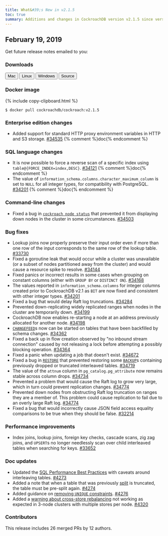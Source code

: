 ```yaml
---
title: What&#39;s New in v2.1.5
toc: true
summary: Additions and changes in CockroachDB version v2.1.5 since version v2.1.4
---
```


## February 19, 2019

Get future release notes emailed to you:

<div class="hubspot-install-form install-form-1 clearfix">
    <script>
        hbspt.forms.create({
            css: '',
            cssClass: 'install-form',
            portalId: '1753393',
            formId: '39686297-81d2-45e7-a73f-55a596a8d5ff',
            formInstanceId: 1,
            target: '.install-form-1'
        });
    </script>
</div>

### Downloads

<div id="os-tabs" class="clearfix">
    <a href="https://binaries.cockroachdb.com/cockroach-v2.1.5.darwin-10.9-amd64.tgz"><button id="mac" data-eventcategory="mac-binary-release-notes">Mac</button></a>
    <a href="https://binaries.cockroachdb.com/cockroach-v2.1.5.linux-amd64.tgz"><button id="linux" data-eventcategory="linux-binary-release-notes">Linux</button></a>
    <a href="https://binaries.cockroachdb.com/cockroach-v2.1.5.windows-6.2-amd64.zip"><button id="windows" data-eventcategory="windows-binary-release-notes">Windows</button></a>
    <a href="https://binaries.cockroachdb.com/cockroach-v2.1.5.src.tgz"><button id="source" data-eventcategory="source-release-notes">Source</button></a>
</div>

### Docker image

{% include copy-clipboard.html %}
~~~shell
$ docker pull cockroachdb/cockroach:v2.1.5
~~~

### Enterprise edition changes

- Added support for standard HTTP proxy environment variables in HTTP and S3 storage. [#34535][#34535] {% comment %}doc{% endcomment %}

### SQL language changes

- It is now possible to force a reverse scan of a specific index using `table@{FORCE_INDEX=index,DESC}`. [#34121][#34121] {% comment %}doc{% endcomment %}
- The value of `information_schema.columns.character_maximum_column` is set to `NULL` for all integer types, for compatibility with PostgreSQL. [#34201][#34201] {% comment %}doc{% endcomment %}

### Command-line changes

- Fixed a bug in [`cockroach node status`](../v2.1/view-node-details.html) that prevented it from displaying down nodes in the cluster in some circumstances. [#34503][#34503]

### Bug fixes

- Lookup joins now properly preserve their input order even if more than one row of the input corresponds to the same row of the lookup table. [#33730][#33730]
- Fixed a goroutine leak that would occur while a cluster was unavailable (or a subset of nodes partitioned away from the cluster) and would cause a resource spike to resolve. [#34144][#34144]
- Fixed panics or incorrect results in some cases when grouping on constant columns (either with `GROUP BY` or `DISTINCT ON`). [#34168][#34168]
- The values reported in `information_schema.columns` for integer columns created prior to CockroachDB v2.1 as `BIT` are now fixed and consistent with other integer types. [#34201][#34201]
- Fixed a bug that would delay Raft log truncations. [#34284][#34284]
- Prevented down-replicating widely replicated ranges when nodes in the cluster are temporarily down. [#34199][#34199]
- CockroachDB now enables re-starting a node at an address previously allocated for another node. [#34198][#34198]
- [`CHANGEFEED`](../v2.1/create-changefeed.html)s now can be started on tables that have been backfilled by schema changes. [#34362][#34362]
- Fixed a back up in flow creation observed by "no inbound stream connection" caused by not releasing a lock before attempting a possibly blocking operation. [#34364][#34364]
- Fixed a panic when updating a job that doesn't exist. [#34672][#34672]
- Fixed a bug in [`RESTORE`](../v2.1/restore.html) that prevented restoring some [`BACKUP`](../v2.1/backup.html)s containing previously dropped or truncated interleaved tables. [#34719][#34719]
- The value of the `attnum` column in `pg_catalog.pg_attribute` now remains stable across column drops. [#34734][#34734]
- Prevented a problem that would cause the Raft log to grow very large, which in turn could prevent replication changes. [#34774][#34774]
- Prevented down nodes from obstructing Raft log truncation on ranges they are a member of. This problem could cause replication to fail due to an overly large Raft log. [#34774][#34774]
- Fixed a bug that would incorrectly cause JSON field access equality comparisons to be true when they should be false. [#32214][#32214]

### Performance improvements

- Index joins, lookup joins, foreign key checks, cascade scans, zig zag joins, and `UPSERT`s no longer needlessly scan over child interleaved tables when searching for keys. [#33652][#33652]

### Doc updates

- Updated the [SQL Performance Best Practices](../v2.1/performance-best-practices-overview.html#interleave-tables) with caveats around interleaving tables. [#4273](https://github.com/cockroachdb/docs/pull/4273)
- Added a note that when a table that was previously [split](../v2.1/split-at.html) is truncated, the table must be pre-split again. [#4274](https://github.com/cockroachdb/docs/pull/4274)
- Added guidance on [removing `UNIQUE` constraints](../v2.1/constraints.html#remove-constraints). [#4276](https://github.com/cockroachdb/docs/pull/4276)
- Added a [warning about cross-store rebalancing](../v2.1/start-a-node.html#store) not working as expected in 3-node clusters with multiple stores per node. [#4320](https://github.com/cockroachdb/docs/pull/4320)

### Contributors

This release includes 26 merged PRs by 12 authors.

[#32214]: https://github.com/cockroachdb/cockroach/pull/32214
[#33652]: https://github.com/cockroachdb/cockroach/pull/33652
[#33730]: https://github.com/cockroachdb/cockroach/pull/33730
[#34121]: https://github.com/cockroachdb/cockroach/pull/34121
[#34144]: https://github.com/cockroachdb/cockroach/pull/34144
[#34168]: https://github.com/cockroachdb/cockroach/pull/34168
[#34198]: https://github.com/cockroachdb/cockroach/pull/34198
[#34199]: https://github.com/cockroachdb/cockroach/pull/34199
[#34201]: https://github.com/cockroachdb/cockroach/pull/34201
[#34284]: https://github.com/cockroachdb/cockroach/pull/34284
[#34362]: https://github.com/cockroachdb/cockroach/pull/34362
[#34364]: https://github.com/cockroachdb/cockroach/pull/34364
[#34503]: https://github.com/cockroachdb/cockroach/pull/34503
[#34535]: https://github.com/cockroachdb/cockroach/pull/34535
[#34672]: https://github.com/cockroachdb/cockroach/pull/34672
[#34719]: https://github.com/cockroachdb/cockroach/pull/34719
[#34734]: https://github.com/cockroachdb/cockroach/pull/34734
[#34774]: https://github.com/cockroachdb/cockroach/pull/34774
